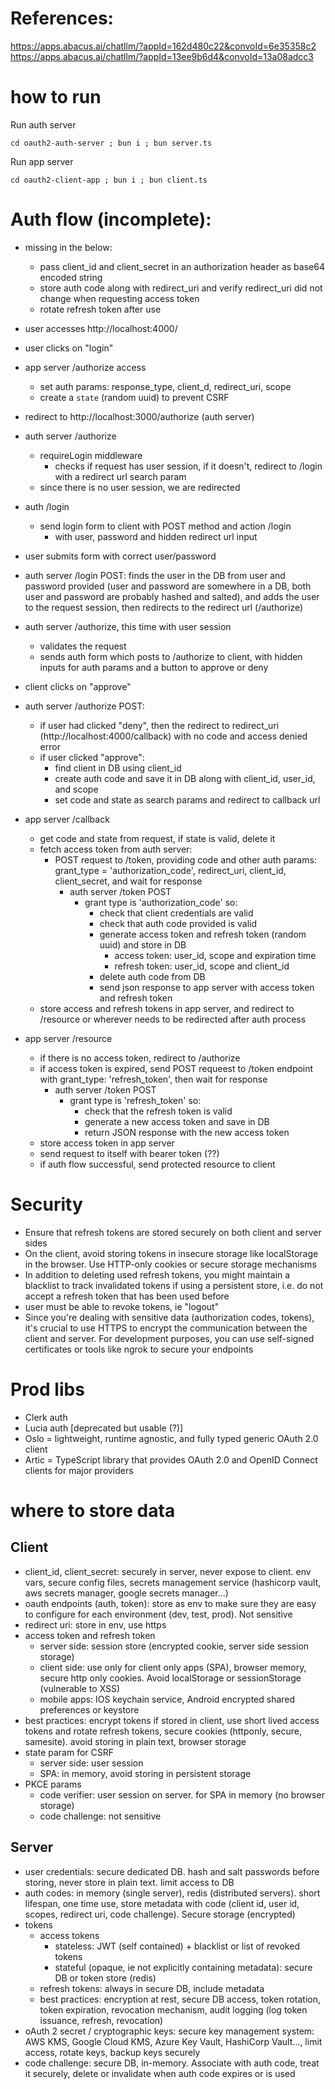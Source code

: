 # References:
https://apps.abacus.ai/chatllm/?appId=162d480c22&convoId=6e35358c2
https://apps.abacus.ai/chatllm/?appId=13ee9b6d4&convoId=13a08adcc3

# how to run

Run auth server

`cd oauth2-auth-server ; bun i ; bun server.ts`

Run app server

`cd oauth2-client-app ; bun i ; bun client.ts`


# Auth flow (incomplete):

- missing in the below:
  - pass client_id and client_secret in an authorization header as base64 encoded string
  - store auth code along with redirect_uri and verify redirect_uri did not change when requesting access token
  - rotate refresh token after use

- user accesses http://localhost:4000/
- user clicks on "login"
- app server /authorize access
  - set auth params: response_type, client_d, redirect_uri, scope
  - create a `state` (random uuid) to prevent CSRF
- redirect to http://localhost:3000/authorize (auth server)
- auth server /authorize
  - requireLogin middleware
    - checks if request has user session, if it doesn't, redirect to /login with a redirect url search param
  - since there is no user session, we are redirected
- auth /login
  - send login form to client with POST method and action /login
    - with user, password and hidden redirect url input
- user submits form with correct user/password
- auth server /login POST: finds the user in the DB from user and password provided (user and password are somewhere in a DB, both user and password are probably hashed and salted), and adds the user to the request session, then redirects to the redirect url (/authorize)
- auth server /authorize, this time with user session
  - validates the request
  - sends auth form which posts to /authorize to client, with hidden inputs for auth params and a button to approve or deny
- client clicks on "approve"
- auth server /authorize POST:
  - if user had clicked "deny", then the redirect to redirect_uri (http://localhost:4000/callback) with no code and access denied error
  - if user clicked "approve":
    - find client in DB using client_id
    - create auth code and save it in DB along with client_id, user_id, and scope
    - set code and state as search params and redirect to callback url
- app server /callback
  - get code and state from request, if state is valid, delete it
  - fetch access token from auth server:
    - POST request to /token, providing code and other auth params: grant_type = 'authorization_code', redirect_uri, client_id, client_secret, and wait for response
      - auth server /token POST
        - grant type is 'authorization_code' so:
          - check that client credentials are valid
          - check that auth code provided is valid
          - generate access token and refresh token (random uuid) and store in DB
            - access token: user_id, scope and expiration time
            - refresh token: user_id, scope and client_id
          - delete auth code from DB
          - send json response to app server with access token and refresh token
  - store access and refresh tokens in app server, and redirect to /resource or wherever needs to be redirected after auth process
- app server /resource
  - if there is no access token, redirect to /authorize
  - if access token is expired, send POST requeest to /token endpoint with grant_type: 'refresh_token', then wait for response
    - auth server /token POST
      - grant type is 'refresh_token' so:
        - check that the refresh token is valid
        - generate a new access token and save in DB
        - return JSON response with the new access token
  - store access token in app server
  - send request to itself with bearer token (??)
  - if auth flow successful, send protected resource to client


# Security

- Ensure that refresh tokens are stored securely on both client and server sides
- On the client, avoid storing tokens in insecure storage like localStorage in the browser. Use HTTP-only cookies or secure storage mechanisms
- In addition to deleting used refresh tokens, you might maintain a blacklist to track invalidated tokens if using a persistent store, i.e. do not accept a refresh token that has been used before
- user must be able to revoke tokens, ie "logout"
- Since you're dealing with sensitive data (authorization codes, tokens), it's crucial to use HTTPS to encrypt the communication between the client and server. For development purposes, you can use self-signed certificates or tools like ngrok to secure your endpoints

# Prod libs

- Clerk auth
- Lucia auth [deprecated but usable (?)]
- Oslo = lightweight, runtime agnostic, and fully typed generic OAuth 2.0 client
- Artic = TypeScript library that provides OAuth 2.0 and OpenID Connect clients for major providers

# where to store data

## Client

- client_id, client_secret: securely in server, never expose to client. env vars, secure config files, secrets management service (hashicorp vault, aws secrets manager, google secrets manager...)
- oauth endpoints (auth, token): store as env to make sure they are easy to configure for each environment (dev, test, prod). Not sensitive
- redirect uri: store in env, use https
- access token and refresh token
  - server side: session store (encrypted cookie, server side session storage)
  - client side: use only for client only apps (SPA), browser memory, secure http only cookies. Avoid localStorage or sessionStorage (vulnerable to XSS)
  - mobile apps: IOS keychain service, Android encrypted shared preferences or keystore
- best practices: encrypt tokens if stored in client, use short lived access tokens and rotate refresh tokens, secure cookies (httponly, secure, samesite). avoid storing in plain text, browser storage
- state param for CSRF
  - server side: user session
  - SPA: in memory, avoid storing in persistent storage
- PKCE params
  - code verifier: user session on server. for SPA in memory (no browser storage)
  - code challenge: not sensitive

## Server

- user credentials: secure dedicated DB. hash and salt passwords before storing, never store in plain text. limit access to DB
- auth codes: in memory (single server), redis (distributed servers). short lifespan, one time use, store metadata with code (client id, user id, scopes, redirect uri, code challenge). Secure storage (encrypted)
- tokens
  - access tokens
    - stateless: JWT (self contained) + blacklist or list of revoked tokens
    - stateful (opaque, ie not explicitly containing metadata): secure DB or token store (redis)
  - refresh tokens: always in secure DB, include metadata
  - best practices: encryption at rest, secure DB access, token rotation, token expiration, revocation mechanism, audit logging (log token issuance, refresh, revocation)
- oAuth 2 secret / cryptographic keys: secure key management system: AWS KMS, Google Cloud KMS, Azure Key Vault, HashiCorp Vault..., limit access, rotate keys, backup keys securely
- code challenge: secure DB, in-memory. Associate with auth code, treat it securely, delete or invalidate when auth code expires or is used